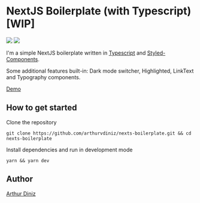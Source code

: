 # NextJS Boilerplate (with Typescript) [WIP]

<p align="left">
    <img src="https://img.shields.io/github/languages/top/arthurvdiniz/nexts-boilerplate" />
    <img src="https://img.shields.io/github/last-commit/arthurvdiniz/nexts-boilerplate" />
</p>

I'm a simple NextJS boilerplate written in [Typescript](https://www.typescriptlang.org/) and [Styled-Components](https://styled-components.com/).

Some additional features built-in: Dark mode switcher, Highlighted, LinkText and Typography components.

[Demo](https://nexts-boilerplate.vercel.app/)

## How to get started

Clone the repository

```shell
git clone https://github.com/arthurvdiniz/nexts-boilerplate.git && cd nexts-boilerplate
```

Install dependencies and run in development mode

```shell
yarn && yarn dev
```

## Author

[Arthur Diniz](https://arthurvdiniz.me)
